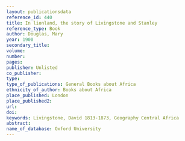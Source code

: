 ```yaml
---
layout: publicationsdata 
reference_id: 440
title: In lionland, the story of Livingstone and Stanley
reference_type: Book
author: Douglas, Mary
year: 1900
secondary_title: 
volume: 
number: 
pages: 
publisher: Unlisted
co_publisher: 
type: 
type_of_publications: General Books about Africa
ethnicity_of_author: Books about Africa
place_published: London
place_published2: 
url: 
doi: 
keywords: Livingstone, David 1813-1873, Geography Central Africa
abstract: 
name_of_database: Oxford University
---
```

